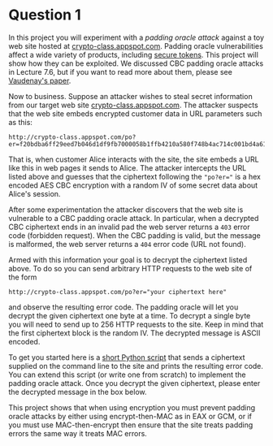Question 1
==========

In this project you will experiment with a _padding oracle attack_ against a toy web site hosted at [crypto-class.appspot.com](crypto-class.appspot.com). Padding oracle vulnerabilities affect a wide variety of products, including [secure tokens](http://arstechnica.com/security/2012/06/securid-crypto-attack-steals-keys/). This project will show how they can be exploited. We discussed CBC padding oracle attacks in Lecture 7.6, but if you want to read more about them, please see [Vaudenay's paper](http://www.iacr.org/archive/eurocrypt2002/23320530/cbc02_e02d.pdf).

Now to business. Suppose an attacker wishes to steal secret information from our target web site [crypto-class.appspot.com](crypto-class.appspot.com). The attacker suspects that the web site embeds encrypted customer data in URL parameters such as this:

```
http://crypto-class.appspot.com/po?er=f20bdba6ff29eed7b046d1df9fb7000058b1ffb4210a580f748b4ac714c001bd4a61044426fb515dad3f21f18aa577c0bdf302936266926ff37dbf7035d5eeb4
```

That is, when customer Alice interacts with the site, the site embeds a URL like this in web pages it sends to Alice. The attacker intercepts the URL listed above and guesses that the ciphertext following the `"po?er="` is a hex encoded AES CBC encryption with a random IV of some secret data about Alice's session.

After some experimentation the attacker discovers that the web site is vulnerable to a CBC padding oracle attack. In particular, when a decrypted CBC ciphertext ends in an invalid pad the web server returns a `403` error code (forbidden request). When the CBC padding is valid, but the message is malformed, the web server returns a `404` error code (URL not found).

Armed with this information your goal is to decrypt the ciphertext listed above. To do so you can send arbitrary HTTP requests to the web site of the form

```
http://crypto-class.appspot.com/po?er="your ciphertext here"
```

and observe the resulting error code. The padding oracle will let you decrypt the given ciphertext one byte at a time. To decrypt a single byte you will need to send up to 256 HTTP requests to the site. Keep in mind that the first ciphertext block is the random IV. The decrypted message is ASCII encoded.

To get you started here is a [short Python script](http://spark-university.s3.amazonaws.com/stanford-crypto/projects/pp4-attack_py.html) that sends a ciphertext supplied on the command line to the site and prints the resulting error code. You can extend this script (or write one from scratch) to implement the padding oracle attack. Once you decrypt the given ciphertext, please enter the decrypted message in the box below.

This project shows that when using encryption you must prevent padding oracle attacks by either using encrypt-then-MAC as in EAX or GCM, or if you must use MAC-then-encrypt then ensure that the site treats padding errors the same way it treats MAC errors.
